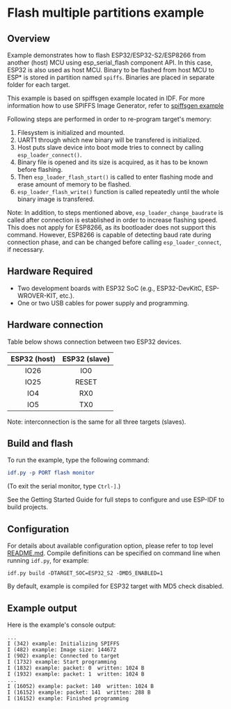 # Flash multiple partitions example

## Overview

Example demonstrates how to flash ESP32/ESP32-S2/ESP8266 from another (host) MCU using esp_serial_flash component API. In this case, ESP32 is also used as host MCU. Binary to be flashed from host MCU to ESP* is stored in partition named `spiffs`. Binaries are placed in separate folder for each target.

This example is based on spiffsgen example located in IDF. For more information how to use SPIFFS Image Generator, refer to [spiffsgen example](https://github.com/espressif/esp-idf/tree/master/examples/storage/spiffsgen)

Following steps are performed in order to re-program target's memory:

1. Filesystem is initialized and mounted.
2. UART1 through which new binary will be transfered is initialized.
3. Host puts slave device into boot mode tries to connect by calling `esp_loader_connect()`.
4. Binary file is opened and its size is acquired, as it has to be known before flashing.
5. Then `esp_loader_flash_start()` is called to enter flashing mode and erase amount of memory to be flashed.
6. `esp_loader_flash_write()` function is called repeatedly until the whole binary image is transfered.

Note: In addition, to steps mentioned above, `esp_loader_change_baudrate`  is called after connection is established in order to increase flashing speed. This does not apply for ESP8266, as its bootloader does not support this command. However, ESP8266 is capable of detecting baud rate during connection phase, and can be changed before calling `esp_loader_connect`, if necessary.

## Hardware Required

* Two development boards with ESP32 SoC (e.g., ESP32-DevKitC, ESP-WROVER-KIT, etc.).
* One or two USB cables for power supply and programming.

## Hardware connection

Table below shows connection between two ESP32 devices.

| ESP32 (host) | ESP32 (slave) |
|:------------:|:-------------:|
|    IO26      |      IO0      |
|    IO25      |     RESET     |
|    IO4       |      RX0      |
|    IO5       |      TX0      |

Note: interconnection is the same for all three targets (slaves). 

## Build and flash

To run the example, type the following command:

```CMake
idf.py -p PORT flash monitor
```

(To exit the serial monitor, type ``Ctrl-]``.)

See the Getting Started Guide for full steps to configure and use ESP-IDF to build projects.

## Configuration

For details about available configuration option, please refer to top level [README.md](../../README.md). Compile definitions can be specified on command line when running `idf.py`, for example:

```
idf.py build -DTARGET_SOC=ESP32_S2 -DMD5_ENABLED=1
```
By default, example is compiled for ESP32 target with MD5 check disabled.

## Example output

Here is the example's console output:

```
...
I (342) example: Initializing SPIFFS
I (482) example: Image size: 144672
I (902) example: Connected to target
I (1732) example: Start programming
I (1832) example: packet: 0  written: 1024 B
I (1932) example: packet: 1  written: 1024 B
...
I (16052) example: packet: 140  written: 1024 B
I (16152) example: packet: 141  written: 288 B
I (16152) example: Finished programming
```
